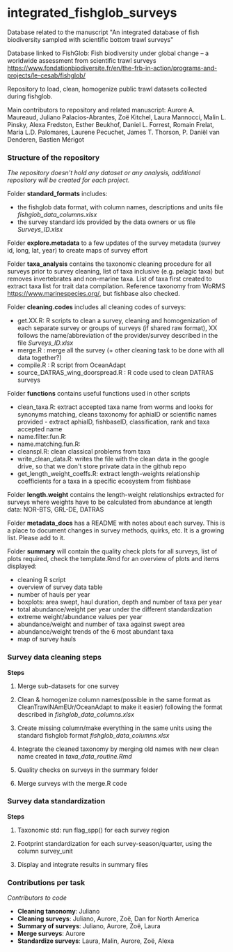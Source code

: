 # integrated_fishglob_surveys
Database related to the manuscript "An integrated database of fish biodiversity sampled with scientific bottom trawl surveys"

Database linked to FishGlob: Fish biodiversity under global change – a worldwide assessment from scientific trawl surveys https://www.fondationbiodiversite.fr/en/the-frb-in-action/programs-and-projects/le-cesab/fishglob/

Repository to load, clean, homogenize public trawl datasets collected during fishglob.

Main contributors to repository and related manuscript: Aurore A. Maureaud, Juliano Palacios-Abrantes, Zoë Kitchel, Laura Mannocci, Malin L. Pinsky, Alexa Fredston, Esther Beukhof, Daniel L. Forrest, Romain Frelat, Maria L.D. Palomares, Laurene Pecuchet, James T. Thorson, P. Daniël van Denderen, Bastien Mérigot

### Structure of the repository

*The repository doesn't hold any dataset or any analysis, additional repository will be created for each project.*

Folder **standard_formats** includes:
- the fishglob data format, with column names, descriptions and units file *fishglob_data_columns.xlsx*
- the survey standard ids provided by the data owners or us file *Surveys_ID.xlsx*

Folder **explore.metadata** to a few updates of the survey metadata (survey id, long, lat, year) to create maps of survey effort

Folder **taxa_analysis** contains the taxonomic cleaning procedure for all surveys prior to survey cleaning, list of taxa inclusive (e.g. pelagic taxa) but removes invertebrates and non-marine taxa. List of taxa first created to extract taxa list for trait data compilation. Reference taxonomy from WoRMS https://www.marinespecies.org/, but fishbase also checked.

Folder **cleaning.codes** includes all cleaning codes of surveys:
- get.XX.R: R scripts to clean a survey, cleaning and homogenization of each separate survey or groups of surveys (if shared raw format), XX follows the name/abbreviation of the provider/survey described in the file *Surveys_ID.xlsx*
- merge.R : merge all the survey (+ other cleaning task to be done with all data together?)
- compile.R : R script from OceanAdapt
- source_DATRAS_wing_doorspread.R : R code used to clean DATRAS surveys

Folder **functions** contains useful functions used in other scripts
- clean_taxa.R: extract accepted taxa name from worms and looks for synonyms matching, cleans taxonomy for aphiaID or scientific names provided - extract aphiaID, fishbaseID, classification, rank and taxa accepted name
- name.filter.fun.R: 
- name.matching.fun.R: 
- cleanspl.R: clean classical problems from taxa
- write_clean_data.R: writes the file with the clean data in the google drive, so that we don't store private data in the github repo
- get_length_weight_coeffs.R: extract length-weights relationship coefficients for a taxa in a specific ecosystem from fishbase

Folder **length.weight** contains the length-weight relationships extracted for surveys where weights have to be calculated from abundance at length data: NOR-BTS, GRL-DE, DATRAS

Folder **metadata_docs** has a README with notes about each survey. This is a place to document changes in survey methods, quirks, etc. It is a growing list. Please add to it.

Folder **summary** will contain the quality check plots for all surveys, list of plots required, check the template.Rmd for an overview of plots and items displayed:
- cleaning R script
- overview of survey data table
- number of hauls per year
- boxplots: area swept, haul duration, depth and number of taxa per year
- total abundance/weight per year under the different standardization
- extreme weight/abundance values per year
- abundance/weight and number of taxa against swept area
- abundance/weight trends of the 6 most abundant taxa
- map of survey hauls


### Survey data cleaning steps

**Steps** 

1. Merge sub-datasets for one survey

2. Clean & homogenize column names(possible in the same format as CleanTrawlNAmEUr/OceanAdapt to make it easier) following the format described in *fishglob_data_columns.xlsx*

3. Create missing column/make everything in the same units using the standard fishglob format *fishglob_data_columns.xlsx*

4. Integrate the cleaned taxonomy by merging old names with new clean name created in *taxa_data_routine.Rmd*

5. Quality checks on surveys in the summary folder

6. Merge surveys with the merge.R code


### Survey data standardization

**Steps**

1. Taxonomic std: run flag_spp() for each survey region

2. Footprint standardization for each survey-season/quarter, using the column survey_unit

3. Display and integrate results in summary files
  

### Contributions per task

*Contributors to code*

- **Cleaning tanonomy**: Juliano 
- **Cleaning surveys**: Juliano, Aurore, Zoë, Dan for North America
- **Summary of surveys**: Juliano, Aurore, Zoë, Laura
- **Merge surveys**: Aurore
- **Standardize surveys**: Laura, Malin, Aurore, Zoë, Alexa
